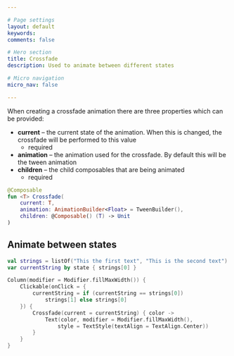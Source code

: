```yaml
---

# Page settings
layout: default
keywords:
comments: false

# Hero section
title: Crossfade
description: Used to animate between different states

# Micro navigation
micro_nav: false

---
```


When creating a crossfade animation there are three properties which can be provided:

* **current** – the current state of the animation. When this is changed, the crossfade will be performed to this value
  * required
* **animation** – the animation used for the crossfade. By default this will be the tween animation
* **children** – the child composables that are being animated
  * required

```kotlin
@Composable
fun <T> Crossfade(
    current: T,
    animation: AnimationBuilder<Float> = TweenBuilder(),
    children: @Composable() (T) -> Unit
)
```

## Animate between states

```kotlin
val strings = listOf("This the first text", "This is the second text")
var currentString by state { strings[0] }

Column(modifier = Modifier.fillMaxWidth()) {
    Clickable(onClick = {
        currentString = if (currentString == strings[0])
            strings[1] else strings[0]
    }) {
        Crossfade(current = currentString) { color ->
            Text(color, modifier = Modifier.fillMaxWidth(),
                style = TextStyle(textAlign = TextAlign.Center))
        }
    }
}
```
